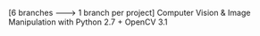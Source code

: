 [6 branches ---> 1 branch per project]
Computer Vision & Image Manipulation with Python 2.7 + OpenCV 3.1

